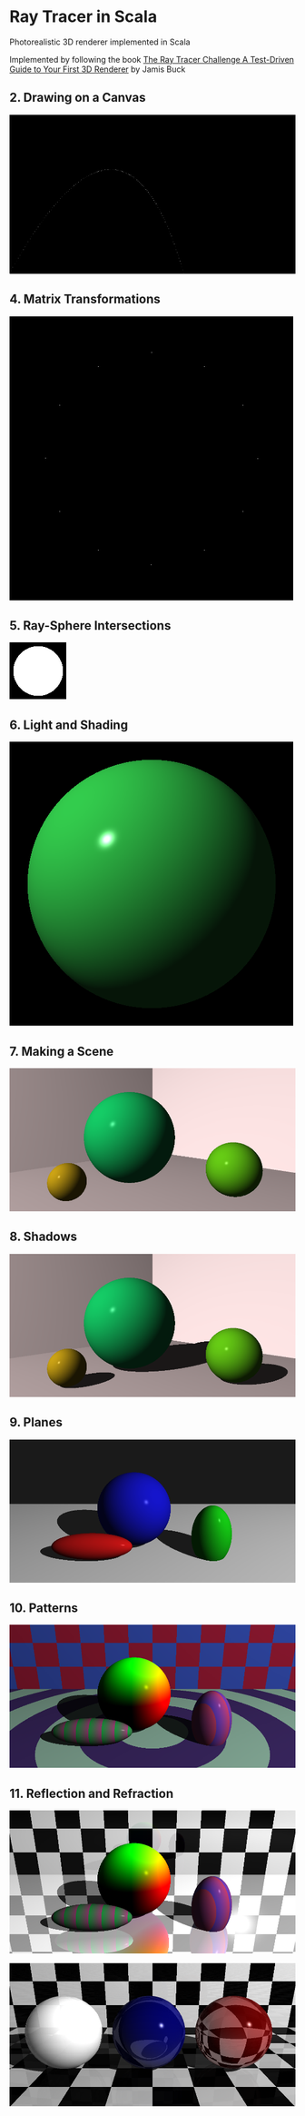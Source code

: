 # Ray Tracer in Scala
Photorealistic 3D renderer implemented in Scala

Implemented by following the book [The Ray Tracer Challenge
 A Test-Driven Guide to Your First 3D Renderer](https://pragprog.com/book/jbtracer/the-ray-tracer-challenge) by Jamis Buck


## 2. Drawing on a Canvas
![Projectile](samples/projectile.png)

## 4. Matrix Transformations
![Clock](samples/clock.png)

## 5. Ray-Sphere Intersections
![Ball](samples/ball.png)

## 6. Light and Shading
![Ball3D](samples/ball3d.png)

## 7. Making a Scene
![ThreeBalls](samples/threeballs.png)

## 8. Shadows
![ThreeBallsShadow](samples/threeballsshadow.png)

## 9. Planes
![Planes](samples/plane.png)

## 10. Patterns
![Planes](samples/patterns4.png)

## 11. Reflection and Refraction
![Planes](samples/reflection.png)

![Planes](samples/refraction6.png)
